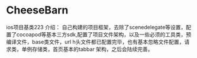 # CheeseBarn
ios项目基类223
介绍：
自己构建的项目框架，去除了scenedelegate等设置，配置了cocoapod等基本三方sdk,配置了项目文件架构，以及一些必须的工具类，预编译文件，base类文件，url h头文件都已配置完毕，也有基本忽略文件配置，请求类，单例存储类，首页基本的tabbar 架构，之后会陆续完善。
